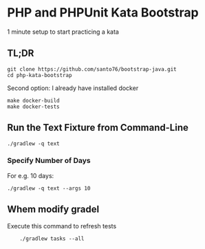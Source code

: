 # PHP and PHPUnit Kata Bootstrap
1 minute setup to start practicing a kata
## TL;DR

    git clone https://github.com/santo76/bootstrap-java.git
    cd php-kata-bootstrap

Second option: I already have installed docker

    make docker-build
    make docker-tests

## Run the Text Fixture from Command-Line

```
./gradlew -q text
```

### Specify Number of Days

For e.g. 10 days:

```
./gradlew -q text --args 10
```

## Whem modify gradel
Execute this command to refresh tests

        ./gradlew tasks --all